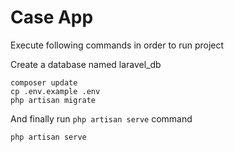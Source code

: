 #  Case App

Execute following commands in order to run project

Create a database named laravel_db

````
composer update
cp .env.example .env
php artisan migrate
````
And finally run `php artisan serve` command
````
php artisan serve

````
